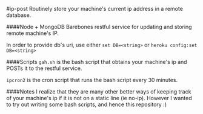 #ip-post
Routinely store your machine's current ip address in a remote database.

####Node + MongoDB
Barebones restful service for updating and storing remote machine's IP.

In order to provide db's uri, use either ```set DB=<string>``` or ```heroku config:set DB=<string>```

####Scripts
```gah.sh``` is the bash script that obtains your machine's ip and POSTs it to the restful service. 

```ipcron2``` is the cron script that runs the bash script every 30 minutes. 

####Notes
I realize that they are many other better ways of keeping track of your machine's ip if it is not on a static line (ie no-ip). However I wanted to try out writing some bash scripts, and hence this repository :)

